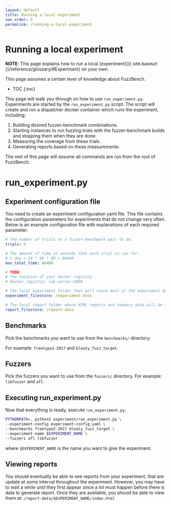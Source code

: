 ```yaml
---
layout: default
title: Running a local experiment
nav_order: 5
permalink: /running-a-local-experiment
---
```


# Running a local experiment

**NOTE**: This page explains how to run a local [experiment]({{ site.baseurl }}/reference/glossary/#Experiment) on
your own.

This page assumes a certain level of knowledge about FuzzBench.

- TOC
{:toc}

This page will walk you through on how to use `run_experiment.py`.
Experiments are started by the `run_experiment.py` script. The script will
create and run a dispatcher docker container which runs the experiment,
including:
1. Building desired fuzzer-benchmark combinations.
1. Starting instances to run fuzzing trials with the fuzzer-benchmark
   builds and stopping them when they are done.
1. Measuring the coverage from these trials.
1. Generating reports based on these measurements.

The rest of this page will assume all commands are run from the root of
FuzzBench.

# run_experiment.py

## Experiment configuration file

You need to create an experiment configuration yaml file.
This file contains the configuration parameters for experiments that do not
change very often.
Below is an example configuration file with explanations of each required
parameter.

```yaml
# The number of trials of a fuzzer-benchmark pair to do.
trials: 5

# The amount of time in seconds that each trial is run for.
# 1 day = 24 * 60 * 60 = 86400
max_total_time: 86400

# TODO:
# The location of your docker registry.
# docker_registry: lab-server:5000

# The local experiment folder that will store most of the experiment data.
experiment_filestore: /experiment-data

# The local report folder where HTML reports and summary data will be stored.
report_filestore: /report-data
```

## Benchmarks

Pick the benchmarks you want to use from the `benchmarks/` directory.

For example: `freetype2-2017` and `bloaty_fuzz_target`.

## Fuzzers

Pick the fuzzers you want to use from the `fuzzers/` directory.
For example: `libfuzzer` and `afl`.

## Executing run_experiment.py

Now that everything is ready, execute `run_experiment.py`:

```bash
PYTHONPATH=. python3 experiment/run_experiment.py \
--experiment-config experiment-config.yaml \
--benchmarks freetype2-2017 bloaty_fuzz_target \
--experiment-name $EXPERIMENT_NAME \
--fuzzers afl libfuzzer
```

where `$EXPERIMENT_NAME` is the name you want to give the experiment.

## Viewing reports

You should eventually be able to see reports from your experiment, that are
update at some interval throughout the experiment. However, you may have to wait
a while until they first appear since a lot must happen before there is data to
generate report. Once they are available, you should be able to view them at:
`/report-data/$EXPERIMENT_NAME/index.html`

